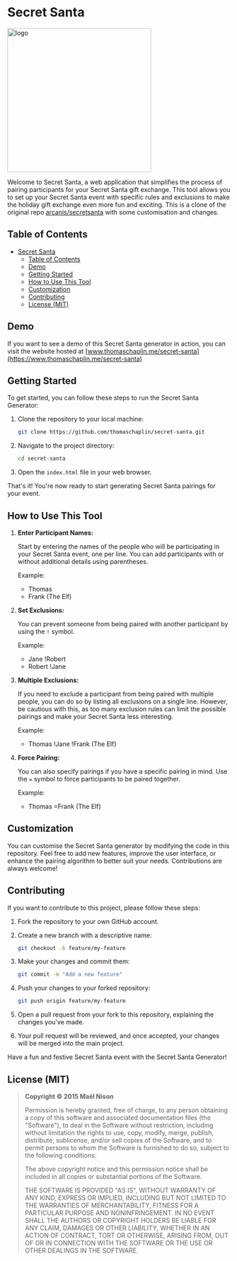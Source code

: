 # Secret Santa

<img src="assets/santa.png" alt="logo" width="325"/>

Welcome to Secret Santa, a web application that simplifies the process of pairing participants for your Secret Santa gift exchange. This tool allows you to set up your Secret Santa event with specific rules and exclusions to make the holiday gift exchange even more fun and exciting. This is a clone of the original repo [arcanis/secretsanta](https://github.com/arcanis/secretsanta) with some customisation and changes.

## Table of Contents

- [Secret Santa](#secret-santa)
  - [Table of Contents](#table-of-contents)
  - [Demo](#demo)
  - [Getting Started](#getting-started)
  - [How to Use This Tool](#how-to-use-this-tool)
  - [Customization](#customization)
  - [Contributing](#contributing)
  - [License (MIT)](#license-mit)

## Demo

If you want to see a demo of this Secret Santa generator in action, you can visit the website hosted at [www.thomaschaplin.me/secret-santa](https://www.thomaschaplin.me/secret-santa)

## Getting Started

To get started, you can follow these steps to run the Secret Santa Generator:

1. Clone the repository to your local machine:

   ```bash
   git clone https://github.com/thomaschaplin/secret-santa.git
   ```

2. Navigate to the project directory:

   ```bash
   cd secret-santa
   ```

3. Open the `index.html` file in your web browser.

That's it! You're now ready to start generating Secret Santa pairings for your event.

## How to Use This Tool

1. **Enter Participant Names:**

   Start by entering the names of the people who will be participating in your Secret Santa event, one per line. You can add participants with or without additional details using parentheses.

   Example:
   - Thomas
   - Frank (The Elf)

2. **Set Exclusions:**

   You can prevent someone from being paired with another participant by using the `!` symbol.

   Example:
   - Jane !Robert
   - Robert !Jane

3. **Multiple Exclusions:**

   If you need to exclude a participant from being paired with multiple people, you can do so by listing all exclusions on a single line. However, be cautious with this, as too many exclusion rules can limit the possible pairings and make your Secret Santa less interesting.

   Example:
   - Thomas !Jane !Frank (The Elf)

4. **Force Pairing:**

   You can also specify pairings if you have a specific pairing in mind. Use the `=` symbol to force participants to be paired together.

   Example:
   - Thomas =Frank (The Elf)

## Customization

You can customise the Secret Santa generator by modifying the code in this repository. Feel free to add new features, improve the user interface, or enhance the pairing algorithm to better suit your needs. Contributions are always welcome!

## Contributing

If you want to contribute to this project, please follow these steps:

1. Fork the repository to your own GitHub account.

2. Create a new branch with a descriptive name:

   ```bash
   git checkout -b feature/my-feature
   ```

3. Make your changes and commit them:

   ```bash
   git commit -m "Add a new feature"
   ```

4. Push your changes to your forked repository:

   ```bash
   git push origin feature/my-feature
   ```

5. Open a pull request from your fork to this repository, explaining the changes you've made.

6. Your pull request will be reviewed, and once accepted, your changes will be merged into the main project.

Have a fun and festive Secret Santa event with the Secret Santa Generator!

## License (MIT)

> **Copyright © 2015 Maël Nison**
>
> Permission is hereby granted, free of charge, to any person obtaining a copy of this software and associated documentation files (the "Software"), to deal in the Software without restriction, including without limitation the rights to use, copy, modify, merge, publish, distribute, sublicense, and/or sell copies of the Software, and to permit persons to whom the Software is furnished to do so, subject to the following conditions:
>
> The above copyright notice and this permission notice shall be included in all copies or substantial portions of the Software.
>
> THE SOFTWARE IS PROVIDED "AS IS", WITHOUT WARRANTY OF ANY KIND, EXPRESS OR IMPLIED, INCLUDING BUT NOT LIMITED TO THE WARRANTIES OF MERCHANTABILITY, FITNESS FOR A PARTICULAR PURPOSE AND NONINFRINGEMENT. IN NO EVENT SHALL THE AUTHORS OR COPYRIGHT HOLDERS BE LIABLE FOR ANY CLAIM, DAMAGES OR OTHER LIABILITY, WHETHER IN AN ACTION OF CONTRACT, TORT OR OTHERWISE, ARISING FROM, OUT OF OR IN CONNECTION WITH THE SOFTWARE OR THE USE OR OTHER DEALINGS IN THE SOFTWARE.
